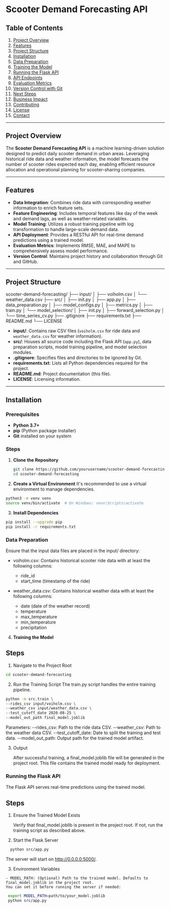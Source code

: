   # Scooter Demand Forecasting API

## Table of Contents
1. [Project Overview](#project-overview)
2. [Features](#features)
3. [Project Structure](#project-structure)
4. [Installation](#installation)
5. [Data Preparation](#data-preparation)
6. [Training the Model](#training-the-model)
7. [Running the Flask API](#running-the-flask-api)
8. [API Endpoints](#api-endpoints)
9. [Evaluation Metrics](#evaluation-metrics)
10. [Version Control with Git](#version-control-with-git)
11. [Next Steps](#next-steps)
12. [Business Impact](#business-impact)
13. [Contributing](#contributing)
14. [License](#license)
15. [Contact](#contact)

---

## Project Overview

The **Scooter Demand Forecasting API** is a machine learning-driven solution designed to predict daily scooter demand in urban areas. Leveraging historical ride data and weather information, the model forecasts the number of scooter rides expected each day, enabling efficient resource allocation and operational planning for scooter-sharing companies.

---

## Features

- **Data Integration**: Combines ride data with corresponding weather information to enrich feature sets.
- **Feature Engineering**: Includes temporal features like day of the week and demand lags, as well as weather-related variables.
- **Model Training**: Utilizes a robust training pipeline with log transformation to handle large-scale demand data.
- **API Deployment**: Provides a RESTful API for real-time demand predictions using a trained model.
- **Evaluation Metrics**: Implements RMSE, MAE, and MAPE to comprehensively assess model performance.
- **Version Control**: Maintains project history and collaboration through Git and GitHub.

---

## Project Structure

scooter-demand-forecasting/ ├── input/ │ ├── voiholm.csv │ └── weather_data.csv ├── src/ │ ├── init.py │ ├── app.py │ ├── data_preparation.py │ ├── model_configs.py │ ├── metrics.py │ ├── train.py │ └── model_selection/ │ ├── init.py │ ├── forward_selection.py │ └── time_series_cv.py ├── .gitignore ├── requirements.txt ├── README.md └── LICENSE


- **input/**: Contains raw CSV files (`voiholm.csv` for ride data and `weather_data.csv` for weather information).
- **src/**: Houses all source code including the Flask API (`app.py`), data preparation scripts, model training pipeline, and model selection modules.
- **.gitignore**: Specifies files and directories to be ignored by Git.
- **requirements.txt**: Lists all Python dependencies required for the project.
- **README.md**: Project documentation (this file).
- **LICENSE**: Licensing information.

---

## Installation

### Prerequisites

- **Python 3.7+**
- **pip** (Python package installer)
- **Git** installed on your system

### Steps

1. **Clone the Repository**

   ```bash
   git clone https://github.com/yourusername/scooter-demand-forecasting.git
   cd scooter-demand-forecasting
   ```

2. **Create a Virtual Environment**
It's recommended to use a virtual environment to manage dependencies.

 ```bash
python3 -m venv venv
source venv/bin/activate  # On Windows: venv\Scripts\activate
```

3. **Install Dependencies**

```bash
pip install --upgrade pip
pip install -r requirements.txt
```

### Data Preparation

Ensure that the input data files are placed in the input/ directory:

- voiholm.csv: Contains historical scooter ride data with at least the following columns:

  - ride_id
  - start_time (timestamp of the ride)
- weather_data.csv: Contains historical weather data with at least the following columns:

  - date (date of the weather record)
  - temperature
  - max_temperature
  - min_temperature
  - precipitation

4. **Training the Model**

## Steps
  1. Navigate to the Project Root
  
  ```bash
  cd scooter-demand-forecasting
  ```
  2. Run the Training Script
  The train.py script handles the entire training pipeline.
  ```bash
  python -m src.train \
  --rides_csv input/voiholm.csv \
  --weather_csv input/weather_data.csv \
  --test_cutoff_date 2020-08-25 \
  --model_out_path final_model.joblib
  ```

  Parameters:
  --rides_csv: Path to the ride data CSV.
  --weather_csv: Path to the weather data CSV.
  --test_cutoff_date: Date to split the training and test data.
  --model_out_path: Output path for the trained model artifact.

  3. Output

     After successful training, a final_model.joblib file will be generated in the project root. This file contains the trained model ready for deployment.

### Running the Flask API

The Flask API serves real-time predictions using the trained model.

## Steps

  1. Ensure the Trained Model Exists

     Verify that final_model.joblib is present in the project root. If not, run the training script as described above.

  2. Start the Flask Server

  ```bash
    python src/app.py
  ```
  The server will start on http://0.0.0.0:5000/.

  3. Environment Variables

    - MODEL_PATH: (Optional) Path to the trained model. Defaults to final_model.joblib in the project root.
    You can set it before running the server if needed:
    
   ```bash
    export MODEL_PATH=path/to/your_model.joblib
    python src/app.py
   ```




     
